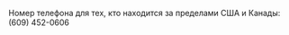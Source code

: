 <Token xmlns:xlink="http://www.w3.org/1999/xlink">Номер телефона для тех, кто находится за пределами США и Канады: (609) 452-0606</Token>

<!--HONumber=May16_HO2-->


